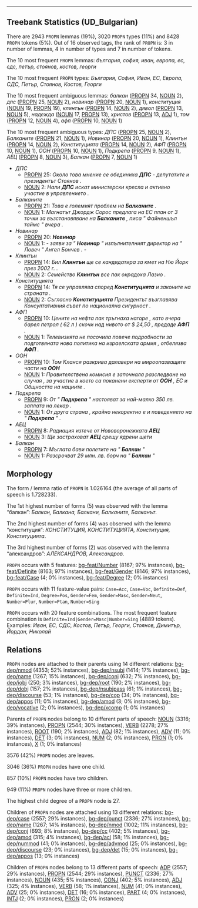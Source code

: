 

--------------------------------------------------------------------------------

## Treebank Statistics (UD_Bulgarian)

There are 2943 `PROPN` lemmas (19%), 3020 `PROPN` types (11%) and 8428 `PROPN` tokens (5%).
Out of 16 observed tags, the rank of `PROPN` is: 3 in number of lemmas, 4 in number of types and 7 in number of tokens.

The 10 most frequent `PROPN` lemmas: <em>българия, софия, иван, европа, ес, сдс, петър, стоянов, костов, георги</em>

The 10 most frequent `PROPN` types:  <em>България, София, Иван, ЕС, Европа, СДС, Петър, Стоянов, Костов, Георги</em>

The 10 most frequent ambiguous lemmas: <em>балкан</em> ([PROPN]() 34, [NOUN]() 2), <em>дпс</em> ([PROPN]() 25, [NOUN]() 2), <em>новинар</em> ([PROPN]() 20, [NOUN]() 1), <em>конституция</em> ([NOUN]() 19, [PROPN]() 19), <em>клинтън</em> ([PROPN]() 14, [NOUN]() 2), <em>дявол</em> ([PROPN]() 13, [NOUN]() 5), <em>надежда</em> ([NOUN]() 17, [PROPN]() 13), <em>христов</em> ([PROPN]() 13, [ADJ]() 1), <em>том</em> ([PROPN]() 12, [NOUN]() 4), <em>афп</em> ([PROPN]() 10, [NOUN]() 1)

The 10 most frequent ambiguous types:  <em>ДПС</em> ([PROPN]() 25, [NOUN]() 2), <em>Балканите</em> ([PROPN]() 21, [NOUN]() 1), <em>Новинар</em> ([PROPN]() 20, [NOUN]() 1), <em>Клинтън</em> ([PROPN]() 14, [NOUN]() 2), <em>Конституцията</em> ([PROPN]() 14, [NOUN]() 2), <em>АФП</em> ([PROPN]() 10, [NOUN]() 1), <em>ООН</em> ([PROPN]() 10, [NOUN]() 1), <em>Подкрепа</em> ([PROPN]() 9, [NOUN]() 1), <em>АЕЦ</em> ([PROPN]() 8, [NOUN]() 3), <em>Балкан</em> ([PROPN]() 7, [NOUN]() 1)


* <em>ДПС</em>
  * [PROPN]() 25: <em>Около това мнение се обединиха <b>ДПС</b> - депутатите и президентът Стоянов .</em>
  * [NOUN]() 2: <em>Нали <b>ДПС</b> искат министерски кресла и активно участие в управлението .</em>
* <em>Балканите</em>
  * [PROPN]() 21: <em>Това е големият проблем на <b>Балканите</b> .</em>
  * [NOUN]() 1: <em>Магнатът Джордж Сорос предлага на ЕС план от 3 точки за възстановяване на <b>Балканите</b> , писа " Файненшъл таймс " вчера .</em>
* <em>Новинар</em>
  * [PROPN]() 20: <em><b>Новинар</b></em>
  * [NOUN]() 1: <em>- заяви за " <b>Новинар</b> " изпълнителният директор на " Ловеч " Ангел Бончев . -</em>
* <em>Клинтън</em>
  * [PROPN]() 14: <em>Бил <b>Клинтън</b> ще се кандидатира за кмет на Ню Йорк през 2002 г. .</em>
  * [NOUN]() 2: <em>Семейство <b>Клинтън</b> все пак окрадоха Лазио .</em>
* <em>Конституцията</em>
  * [PROPN]() 14: <em>Тя се управлява според <b>Конституцията</b> и законите на страната .</em>
  * [NOUN]() 2: <em>Съгласно <b>Конституцията</b> Президентът възглавява Консултативния съвет по национална сигурност .</em>
* <em>АФП</em>
  * [PROPN]() 10: <em>Цените на нефта пак тръгнаха нагоре , като вчера барел петрол ( 62 л ) скочи над нивото от $ 24,50 , предаде <b>АФП</b> .</em>
  * [NOUN]() 1: <em>Телевизията не посочила повече подробности за подготвяната нова политика на израелската армия , отбелязва <b>АФП</b> .</em>
* <em>ООН</em>
  * [PROPN]() 10: <em>Том Кланси разкрива далавери на мироопазващите части на <b>ООН</b></em>
  * [NOUN]() 1: <em>Правителствена комисия е започнала разследване на случая , за участие в което са поканени експерти от <b>ООН</b> , ЕС и Общността на нациите .</em>
* <em>Подкрепа</em>
  * [PROPN]() 9: <em>От " <b>Подкрепа</b> " настояват за най-малко 350 лв. заплата на лекар .</em>
  * [NOUN]() 1: <em>От друга страна , крайно некоректно е и поведението на " <b>Подкрепа</b> " .</em>
* <em>АЕЦ</em>
  * [PROPN]() 8: <em>Радиация изтече от Нововоронежката <b>АЕЦ</b></em>
  * [NOUN]() 3: <em>Ще застраховат <b>АЕЦ</b> срещу ядрени щети</em>
* <em>Балкан</em>
  * [PROPN]() 7: <em>Мъглата бави полетите на " <b>Балкан</b> "</em>
  * [NOUN]() 1: <em>Разсрочват 29 млн. лв. борч на " <b>Балкан</b> "</em>

## Morphology

The form / lemma ratio of `PROPN` is 1.026164 (the average of all parts of speech is 1.728233).

The 1st highest number of forms (5) was observed with the lemma “балкан”: <em>Балкан, Балкана, Балкани, Балканите, Балканът</em>.

The 2nd highest number of forms (4) was observed with the lemma “конституция”: <em>КОНСТИТУЦИЯ, КОНСТИТУЦИЯТА, Конституция, Конституцията</em>.

The 3rd highest number of forms (2) was observed with the lemma “александров”: <em>АЛЕКСАНДРОВ, Александров</em>.

`PROPN` occurs with 5 features: [bg-feat/Number]() (8167; 97% instances), [bg-feat/Definite]() (8163; 97% instances), [bg-feat/Gender]() (8146; 97% instances), [bg-feat/Case]() (4; 0% instances), [bg-feat/Degree]() (2; 0% instances)

`PROPN` occurs with 11 feature-value pairs: `Case=Acc`, `Case=Voc`, `Definite=Def`, `Definite=Ind`, `Degree=Pos`, `Gender=Fem`, `Gender=Masc`, `Gender=Neut`, `Number=Plur`, `Number=Ptan`, `Number=Sing`

`PROPN` occurs with 20 feature combinations.
The most frequent feature combination is `Definite=Ind|Gender=Masc|Number=Sing` (4889 tokens).
Examples: <em>Иван, ЕС, СДС, Костов, Петър, Георги, Стоянов, Димитър, Йордан, Николай</em>


## Relations

`PROPN` nodes are attached to their parents using 14 different relations: [bg-dep/nmod]() (4353; 52% instances), [bg-dep/nsubj]() (1414; 17% instances), [bg-dep/name]() (1267; 15% instances), [bg-dep/conj]() (632; 7% instances), [bg-dep/iobj]() (250; 3% instances), [bg-dep/root]() (190; 2% instances), [bg-dep/dobj]() (157; 2% instances), [bg-dep/nsubjpass]() (61; 1% instances), [bg-dep/discourse]() (53; 1% instances), [bg-dep/cop]() (34; 0% instances), [bg-dep/appos]() (11; 0% instances), [bg-dep/amod]() (3; 0% instances), [bg-dep/vocative]() (2; 0% instances), [bg-dep/xcomp]() (1; 0% instances)

Parents of `PROPN` nodes belong to 10 different parts of speech: [NOUN]() (3316; 39% instances), [PROPN]() (2544; 30% instances), [VERB]() (2278; 27% instances), [ROOT]() (190; 2% instances), [ADJ]() (82; 1% instances), [ADV]() (11; 0% instances), [DET]() (3; 0% instances), [NUM]() (2; 0% instances), [PRON]() (1; 0% instances), [X]() (1; 0% instances)

3576 (42%) `PROPN` nodes are leaves.

3046 (36%) `PROPN` nodes have one child.

857 (10%) `PROPN` nodes have two children.

949 (11%) `PROPN` nodes have three or more children.

The highest child degree of a `PROPN` node is 27.

Children of `PROPN` nodes are attached using 13 different relations: [bg-dep/case]() (2557; 29% instances), [bg-dep/punct]() (2336; 27% instances), [bg-dep/name]() (1267; 14% instances), [bg-dep/nmod]() (1002; 11% instances), [bg-dep/conj]() (693; 8% instances), [bg-dep/cc]() (402; 5% instances), [bg-dep/amod]() (315; 4% instances), [bg-dep/acl]() (58; 1% instances), [bg-dep/nummod]() (41; 0% instances), [bg-dep/advmod]() (25; 0% instances), [bg-dep/discourse]() (23; 0% instances), [bg-dep/det]() (15; 0% instances), [bg-dep/appos]() (13; 0% instances)

Children of `PROPN` nodes belong to 13 different parts of speech: [ADP]() (2557; 29% instances), [PROPN]() (2544; 29% instances), [PUNCT]() (2336; 27% instances), [NOUN]() (435; 5% instances), [CONJ]() (402; 5% instances), [ADJ]() (325; 4% instances), [VERB]() (58; 1% instances), [NUM]() (41; 0% instances), [ADV]() (25; 0% instances), [DET]() (16; 0% instances), [PART]() (4; 0% instances), [INTJ]() (2; 0% instances), [PRON]() (2; 0% instances)

